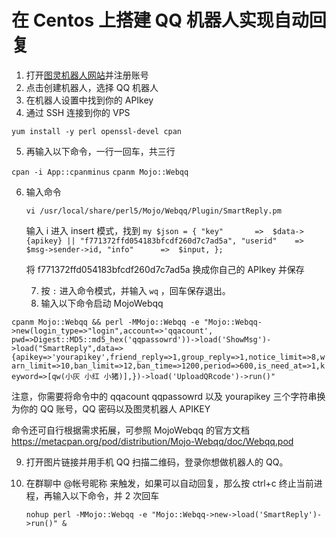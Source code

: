 # 在 Centos 上搭建 QQ 机器人实现自动回复

1. 打开[图灵机器人网站](http://www.tuling123.com/)并注册账号
2. 点击创建机器人，选择 QQ 机器人
3. 在机器人设置中找到你的 APIkey
4. 通过 SSH 连接到你的 VPS

`yum install -y perl openssl-devel cpan`

5. 再输入以下命令，一行一回车，共三行

`cpan -i App::cpanminus`
`cpanm Mojo::Webqq`

6. 输入命令

   `vi /usr/local/share/perl5/Mojo/Webqq/Plugin/SmartReply.pm`

   输入 i 进入 insert 模式，找到
   `my $json = {
               "key"       =>  $data->{apikey} || "f771372ffd054183bfcdf260d7c7ad5a",
               "userid"    =>  $msg->sender->id,
               "info"      =>  $input,
           };`

   将 f771372ffd054183bfcdf260d7c7ad5a 换成你自己的 APIkey 并保存

   7. 按  `:` 进入命令模式，并输入 `wq` ，回车保存退出。
   8. 输入以下命令启动 MojoWebqq

`cpanm Mojo::Webqq && perl -MMojo::Webqq -e "Mojo::Webqq->new(login_type=>"login",account=>'qqacount', pwd=>Digest::MD5::md5_hex('qqpassowrd'))->load('ShowMsg')->load("SmartReply",data=>{apikey=>'yourapikey',friend_reply=>1,group_reply=>1,notice_limit=>8,warn_limit=>10,ban_limit=>12,ban_time=>1200,period=>600,is_need_at=>1,keyword=>[qw(小灰 小红 小猪)],})->load('UploadQRcode')->run()"`

注意，你需要将命令中的 qqacount qqpassowrd 以及 yourapikey 三个字符串换为你的 QQ 账号，QQ 密码以及图灵机器人 APIKEY

命令还可自行根据需求拓展，可参照 MojoWebqq 的官方文档 https://metacpan.org/pod/distribution/Mojo-Webqq/doc/Webqq.pod

9. 打开图片链接并用手机 QQ 扫描二维码，登录你想做机器人的 QQ。

10. 在群聊中 @帐号昵称 来触发，如果可以自动回复，那么按 ctrl+c 终止当前进程，再输入以下命令，并 2 次回车

    `nohup perl -MMojo::Webqq -e "Mojo::Webqq->new->load('SmartReply')->run()" &`

    ​



